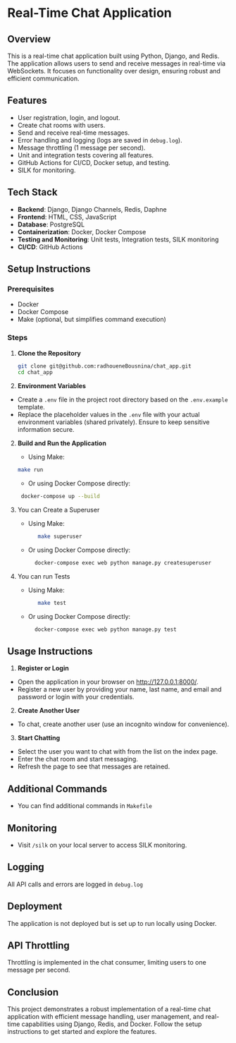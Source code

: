 # Real-Time Chat Application

## Overview
This is a real-time chat application built using Python, Django, and Redis. The application allows users to send and receive messages in real-time via WebSockets. It focuses on functionality over design, ensuring robust and efficient communication.

## Features
- User registration, login, and logout.
- Create chat rooms with users.
- Send and receive real-time messages.
- Error handling and logging (logs are saved in `debug.log`).
- Message throttling (1 message per second).
- Unit and integration tests covering all features.
- GitHub Actions for CI/CD, Docker setup, and testing.
- SILK for monitoring.

## Tech Stack
- **Backend**: Django, Django Channels, Redis, Daphne
- **Frontend**: HTML, CSS, JavaScript
- **Database**: PostgreSQL
- **Containerization**: Docker, Docker Compose
- **Testing and Monitoring**: Unit tests, Integration tests, SILK monitoring
- **CI/CD**: GitHub Actions

## Setup Instructions
### Prerequisites
- Docker
- Docker Compose
- Make (optional, but simplifies command execution)

### Steps
1. **Clone the Repository**
   ```sh
   git clone git@github.com:radhoueneBousnina/chat_app.git
   cd chat_app
   ```
   
2. **Environment Variables**
- Create a ```.env``` file in the project root directory based on the ```.env.example``` template.
- Replace the placeholder values in the ```.env``` file with your actual environment variables (shared privately). Ensure to keep sensitive information secure.

2. **Build and Run the Application**

    - Using Make:
   ```sh
   make run
   ```
   - Or using Docker Compose directly:
   ```sh
    docker-compose up --build
   ```
3. You can Create a Superuser
   - Using Make:
      ```sh
         make superuser
      ```
   - Or using Docker Compose directly:
      ```sh
        docker-compose exec web python manage.py createsuperuser
      ```
4. You can run Tests
    - Using Make:
      ```sh
         make test
      ```
   - Or using Docker Compose directly:
      ```sh
        docker-compose exec web python manage.py test 
       ```

## Usage Instructions
1.  **Register or Login**
   - Open the application in your browser on http://127.0.0.1:8000/.
   - Register a new user by providing your name, last name, and email and password or login with your credentials.

2. **Create Another User**
- To chat, create another user (use an incognito window for convenience).


3. **Start Chatting** 
- Select the user you want to chat with from the list on the index page.
- Enter the chat room and start messaging.
- Refresh the page to see that messages are retained.


## Additional Commands

- You can find additional commands in ```Makefile```

## Monitoring

- Visit ```/silk``` on your local server to access SILK monitoring.

## Logging

All API calls and errors are logged in ```debug.log```

## Deployment

The application is not deployed but is set up to run locally using Docker.

## API Throttling

Throttling is implemented in the chat consumer, limiting users to one message per second.

## Conclusion 

This project demonstrates a robust implementation of a real-time chat application
with efficient message handling, user management, and real-time capabilities using Django, Redis, and Docker. 
Follow the setup instructions to get started and explore the features.